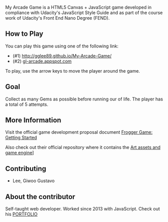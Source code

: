 My Arcade Game is a HTML5 Canvas + JavaScript game developed in compliance with Udacity's JavaScript Style Guide and as part of the course work of Udacity's Front End Nano Degree (FEND).

How to Play
-------------
You can play this game using one of the following link:
- (#1) http://gglee89.github.io/My-Arcade-Game/
- (#2) <a href="https://gl-arcade.appspot.com" target="_blank">gl-arcade.appspot.com</a>

To play, use the arrow keys to move the player around the game.


Goal
-------------
Collect as many Gems as possible before running our of life. The player has a total of 5 attempts.


More Information
-------------
Visit the official game development proposal document [Frogger Game: Getting Started](https://docs.google.com/document/d/1v01aScPjSWCCWQLIpFqvg3-vXLH2e8_SZQKC8jNO0Dc/pub)

Also check out their official repository where it contains the [Art assets and game engine](https://github.com/udacity/frontend-nanodegree-arcade-game)]


Contributing
-------------
- Lee, Giwoo Gustavo


About the contributor
-------------
Self-taught web developer. Worked since 2013 with JavaScript. Check out his [PORTFOLIO](https://gl-portfolio.appspot.com)
